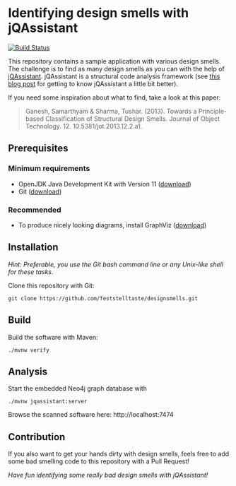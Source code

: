 # Identifying design smells with jQAssistant

[![Build Status](https://travis-ci.org/feststelltaste/designsmells.svg?branch=master)](https://travis-ci.org/feststelltaste/designsmells/)

This repository contains a sample application with various design smells.
The challenge is to find as many design smells as you can with the help of [jQAssistant](https://jqassistant.org/).
jQAssistant is a structural code analysis framework (see [this blog post](https://www.feststelltaste.de/top5-jqassistant/) for getting to know jQAssistant a little bit better).

If you need some inspiration about what to find, take a look at this paper:

> Ganesh, Samarthyam & Sharma, Tushar. (2013). Towards a Principle-based Classification of Structural Design Smells. Journal of Object Technology. 12. 10.5381/jot.2013.12.2.a1. 


## Prerequisites


### Minimum requirements

* OpenJDK Java Development Kit with Version 11 ([download](https://openjdk.java.net/install/))
* Git ([download](https://git-scm.com/downloads))


### Recommended

* To produce nicely looking diagrams, install GraphViz ([download](https://www.graphviz.org/download/))


## Installation

_Hint: Preferable, you use the Git bash command line or any Unix-like shell for these tasks._

Clone this repository with Git:

```
git clone https://github.com/feststelltaste/designsmells.git
```


## Build

Build the software with Maven:

```
./mvnw verify
```


## Analysis

Start the embedded Neo4j graph database with

```
./mvnw jqassistant:server
```

Browse the scanned software here: http://localhost:7474


## Contribution

If you also want to get your hands dirty with design smells, feels free to add some bad smelling code to this repository with a Pull Request!

*Have fun identifying some really bad design smells with jQAssistant!*
